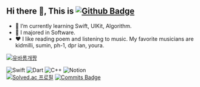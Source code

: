 ## Hi there 🥹, This is [![Github Badge](https://img.shields.io/badge/-forseaest-grey?style=flat&logo=github&logoColor=white&link=https://github.com/forseaest/)](https://www.github.com/forseaest/)

- 🙊 I’m currently learning Swift, UIKit, Algorithm.
- 🙈 I majored in Software.
- ❤️ I like reading poem and listening to music. My favorite musicians are kidmilli, sumin, ph-1, dpr ian, youra.

[![유바롬개짱](https://img.youtube.com/vi/pCBgcBXxCsI/0.jpg)](https://youtu.be/pCBgcBXxCsI)

![Swift](https://img.shields.io/badge/swift-F54A2A?style=for-the-badge&logo=swift&logoColor=white) ![Dart](https://img.shields.io/badge/dart-%230175C2.svg?style=for-the-badge&logo=dart&logoColor=white) ![C++](https://img.shields.io/badge/c++-%2300599C.svg?style=for-the-badge&logo=c%2B%2B&logoColor=white) ![Notion](https://img.shields.io/badge/Notion-%23000000.svg?style=for-the-badge&logo=notion&logoColor=white)  
[![Solved.ac
프로필](http://mazassumnida.wtf/api/mini/generate_badge?boj=static_sea)](https://solved.ac/static_sea)  [![Commits Badge](https://badges.strrl.dev/contributions/all/forseaest)](https://badges.strrl.dev)
